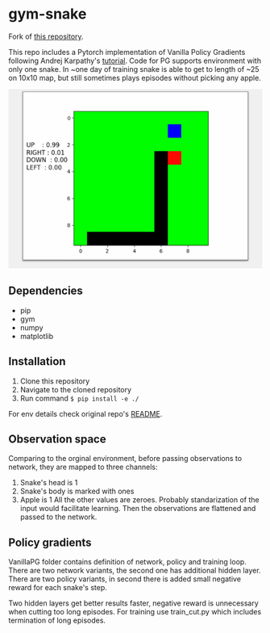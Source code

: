 # gym-snake

Fork of [this repository](https://github.com/grantsrb/Gym-Snake). 

This repo includes a Pytorch implementation of Vanilla Policy Gradients following Andrej Karpathy's [tutorial](https://www.youtube.com/watch?v=tqrcjHuNdmQ). Code for PG supports environment with only one snake. In ~one day of training snake is able to get to length of ~25 on 10x10 map, but still sometimes plays episodes without picking any apple. 

![default](./imgs/example_snake.png)

## Dependencies
- pip
- gym
- numpy
- matplotlib

## Installation
1. Clone this repository
2. Navigate to the cloned repository
3. Run command `$ pip install -e ./`

For env details check original repo's [README](https://github.com/grantsrb/Gym-Snake/blob/master/README.md).

## Observation space

Comparing to the orginal environment, before passing observations to network, they are mapped to three channels:
1. Snake's head is 1 
2. Snake's body is marked with ones
3. Apple is 1
All the other values are zeroes. Probably standarization of the input would facilitate learning. Then the observations are flattened and passed to the network.

## Policy gradients

VanillaPG folder contains definition of network, policy and training loop. There are two network variants, the second one has additional hidden layer. There are two policy variants, in second there is added small negative reward for each snake's step. 

Two hidden layers get better results faster, negative reward is unnecessary when cutting too long episodes. For training use train_cut.py which includes termination of long episodes.
